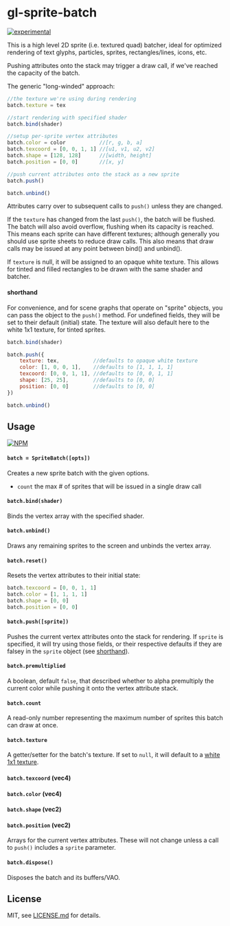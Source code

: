 # gl-sprite-batch

[![experimental](http://badges.github.io/stability-badges/dist/experimental.svg)](http://github.com/badges/stability-badges)

This is a high level 2D sprite (i.e. textured quad) batcher, ideal for optimized rendering of text glyphs, particles, sprites, rectangles/lines, icons, etc. 

Pushing attributes onto the stack may trigger a draw call, if we've reached the capacity of the batch.

The generic "long-winded" approach:

```js
//the texture we're using during rendering
batch.texture = tex

//start rendering with specified shader
batch.bind(shader)

//setup per-sprite vertex attributes 
batch.color = color           //[r, g, b, a]
batch.texcoord = [0, 0, 1, 1] //[u1, v1, u2, v2]
batch.shape = [128, 128]      //[width, height]
batch.position = [0, 0]       //[x, y]

//push current attributes onto the stack as a new sprite
batch.push()

batch.unbind()
```

Attributes carry over to subsequent calls to `push()` unless they are changed.

If the `texture` has changed from the last `push()`, the batch will be flushed. The batch will also avoid overflow, flushing when its capacity is reached. This means each sprite can have different textures; although generally you should use sprite sheets to reduce draw calls. This also means that draw calls may be issued at any point between bind() and unbind(). 

If `texture` is null, it will be assigned to an opaque white texture. This allows for tinted and filled rectangles to be drawn with the same shader and batcher. 

#### shorthand

For convenience, and for scene graphs that operate on "sprite" objects, you can pass the object to the `push()` method. For undefined fields, they will be set to their default (initial) state. The texture will also default here to the white 1x1 texture, for tinted sprites. 

```js
batch.bind(shader)

batch.push({
    texture: tex,           //defaults to opaque white texture
    color: [1, 0, 0, 1],    //defaults to [1, 1, 1, 1]
    texcoord: [0, 0, 1, 1], //defaults to [0, 0, 1, 1]
    shape: [25, 25],        //defaults to [0, 0]
    position: [0, 0]        //defaults to [0, 0]
})

batch.unbind()
```

## Usage

[![NPM](https://nodei.co/npm/gl-sprite-batch.png)](https://nodei.co/npm/gl-sprite-batch/)


#### `batch = SpriteBatch([opts])`

Creates a new sprite batch with the given options.

- `count` the max # of sprites that will be issued in a single draw call

#### `batch.bind(shader)`

Binds the vertex array with the specified shader.

#### `batch.unbind()`

Draws any remaining sprites to the screen and unbinds the vertex array.

#### `batch.reset()`

Resets the vertex attributes to their initial state:

```js
batch.texcoord = [0, 0, 1, 1]
batch.color = [1, 1, 1, 1]
batch.shape = [0, 0]
batch.position = [0, 0]
```

#### `batch.push([sprite])`

Pushes the current vertex attributes onto the stack for rendering. If `sprite` is specified, it will try using those fields, or their respective defaults if they are falsey in the `sprite` object (see [shorthand](#shorthand)). 

#### `batch.premultiplied`

A boolean, default `false`, that described whether to alpha premultiply the current color while pushing it onto the vertex attribute stack.

#### `batch.count`

A read-only number representing the maximum number of sprites this batch can draw at once. 

#### `batch.texture`

A getter/setter for the batch's texture. If set to `null`, it will default to a [white 1x1 texture](https://www.npmjs.org/package/gl-white-texture).

#### `batch.texcoord` (vec4)
#### `batch.color` (vec4)
#### `batch.shape` (vec2)
#### `batch.position` (vec2)

Arrays for the current vertex attributes. These will not change unless a call to `push()` includes a `sprite` parameter.

#### `batch.dispose()`

Disposes the batch and its buffers/VAO.

## License

MIT, see [LICENSE.md](http://github.com/mattdesl/gl-sprite-batch/blob/master/LICENSE.md) for details.
